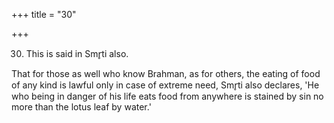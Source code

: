 +++
title = "30"

+++


30. This is said in Smr̥ti also.

That for those as well who know Brahman, as for others, the eating of food of any kind is lawful only in case of extreme need, Smr̥ti also declares, 'He who being in danger of his life eats food from anywhere is stained by sin no more than the lotus leaf by water.'

